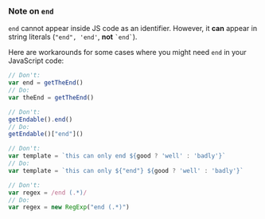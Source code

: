 
### Note on `end`

`end` cannot appear inside JS code as an identifier. However, it **can** appear in string literals (`"end", 'end'`, **not** `` `end` ``).

Here are workarounds for some cases where you might need `end` in your JavaScript code:

```js
// Don't:
var end = getTheEnd()
// Do:
var theEnd = getTheEnd()

// Don't:
getEndable().end()
// Do:
getEndable()["end"]()

// Don't:
var template = `this can only end ${good ? 'well' : 'badly'}`
// Do:
var template = `this can only ${"end"} ${good ? 'well' : 'badly'}`

// Don't:
var regex = /end (.*)/
// Do:
var regex = new RegExp("end (.*)")
```

